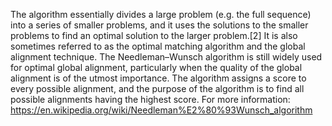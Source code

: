 The algorithm essentially divides a large problem (e.g. the full sequence) into a series of smaller problems, and it uses the solutions to the smaller problems to find an optimal solution to the larger problem.[2] It is also sometimes referred to as the optimal matching algorithm and the global alignment technique. The Needleman–Wunsch algorithm is still widely used for optimal global alignment, particularly when the quality of the global alignment is of the utmost importance. The algorithm assigns a score to every possible alignment, and the purpose of the algorithm is to find all possible alignments having the highest score.
For more information: https://en.wikipedia.org/wiki/Needleman%E2%80%93Wunsch_algorithm
